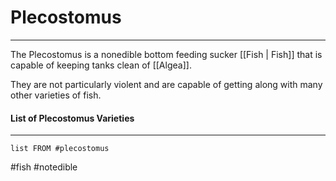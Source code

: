 # Plecostomus
---
The Plecostomus is a nonedible bottom feeding sucker [[Fish | Fish]] that is capable of keeping tanks clean of [[Algea]].

They are not particularly violent and are capable of getting along with many other varieties of fish.

#### List of Plecostomus Varieties
---
```dataview
list FROM #plecostomus
```


#fish #notedible 

